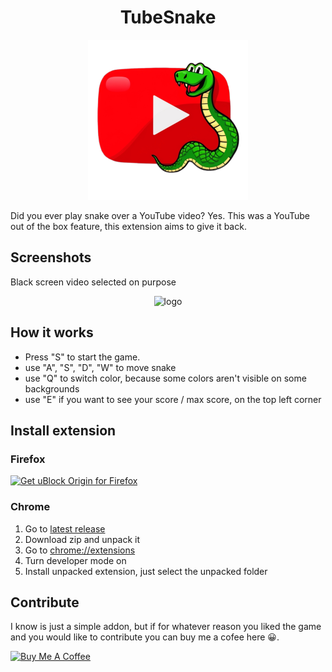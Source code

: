 <h1 align="center">TubeSnake</h1>
<p align="center">
    <img src="https://raw.githubusercontent.com/n0vella/TubeSnake/master/icon.png" alt="logo" width="256" height="256" />
</p>

Did you ever play snake over a YouTube video?
Yes. This was a YouTube out of the box feature, this extension aims to give it back.

## Screenshots
Black screen video selected on purpose
<div align="center">
    <img src="https://addons.mozilla.org/user-media/previews/full/313/313002.png" alt="logo" width="800"/>
</div>


## How it works

- Press "S" to start the game.
- use "A", "S", "D", "W" to move snake
- use "Q" to switch color, because some colors aren't visible on some backgrounds
- use "E" if you want to see your score / max score, on the top left corner

## Install extension

### Firefox

<a href="https://addons.mozilla.org/addon/tubesnake/"><img src="https://user-images.githubusercontent.com/585534/107280546-7b9b2a00-6a26-11eb-8f9f-f95932f4bfec.png" alt="Get uBlock Origin for Firefox"></a>

### Chrome

1. Go to [latest release](https://github.com/n0vella/TubeSnake/releases/latest)
2. Download zip and unpack it
3. Go to [chrome://extensions](chrome://extensions/)
4. Turn developer mode on
5. Install unpacked extension, just select the unpacked folder

## Contribute

I know is just a simple addon, but if for whatever reason you liked the game and you would like to contribute you can buy me a cofee here 😀.

  <a href="https://www.buymeacoffee.com/n0vella" data-goatcounter-click="donate/buymeacofee" target="_blank">
    <img 
    src="https://cdn.buymeacoffee.com/buttons/v2/default-yellow.png"
    alt="Buy Me A Coffee"
    height="60px"
    />
  </a>
